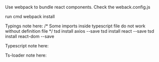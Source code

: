 ﻿Use webpack to bundle react components. Check the weback.config.js

run cmd webpack install

Typings note here:
/* Some imports inside typescript file do not work without definition file */
tsd install axios --save
tsd install react --save
tsd install react-dom --save

Typescript note here:

Ts-loader note here:
